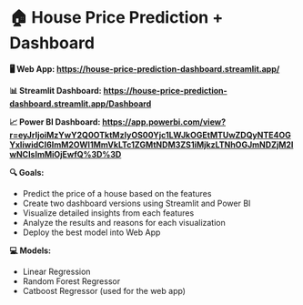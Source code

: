 # 🏠 House Price Prediction + Dashboard
**🖥️ Web App: https://house-price-prediction-dashboard.streamlit.app/**

**📊 Streamlit Dashboard: https://house-price-prediction-dashboard.streamlit.app/Dashboard**

**📈 Power BI Dashboard: https://app.powerbi.com/view?r=eyJrIjoiMzYwY2Q0OTktMzIyOS00Yjc1LWJkOGEtMTUwZDQyNTE4OGYxIiwidCI6ImM2OWI1MmVkLTc1ZGMtNDM3ZS1iMjkzLTNhOGJmNDZjM2IwNCIsImMiOjEwfQ%3D%3D**

**🔍 Goals:** 
- Predict the price of a house based on the features
- Create two dashboard versions using Streamlit and Power BI 
- Visualize detailed insights from each features
- Analyze the results and reasons for each visualization
- Deploy the best model into Web App

**💻 Models:**
- Linear Regression
- Random Forest Regressor
- Catboost Regressor (used for the web app)

